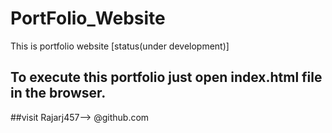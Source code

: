 # PortFolio_Website

This is portfolio website [status(under development)]

## To execute this portfolio just open index.html file in the browser.

##visit Rajarj457--> @github.com
